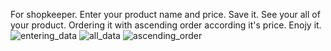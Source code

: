 For shopkeeper. 
Enter your product name and price.
Save it.
See your all of your product.
Ordering it with ascending order according it's price.
Enojy it.
![entering_data](https://user-images.githubusercontent.com/90592507/165362285-11cb4a7e-d2b3-4af2-a222-3fdadfd59e7d.PNG)
![all_data](https://user-images.githubusercontent.com/90592507/165362304-3e1b1a32-d4d4-4ef7-95f0-04851d3958ac.PNG)
![ascending_order](https://user-images.githubusercontent.com/90592507/165362322-cc19461b-bd47-4ab6-94b6-5079d5107022.PNG)
